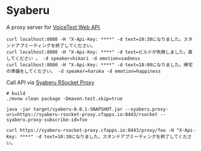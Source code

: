 # Syaberu

A proxy server for [VoiceText Web API](https://cloud.voicetext.jp/webapi).

```
curl localhost:8080 -H "X-Api-Key: ****" -d text=10:30になりました。スタンドアプミーティングを終了してください。
curl localhost:8080 -H "X-Api-Key: ****" -d text=ビルドが失敗しました。直してください 。 -d speaker=hikari -d emotion=sadness
curl localhost:8080 -H "X-Api-Key: ****" -d text=18:00になりました。帰宅の準備をしてください。 -d speaker=haruka -d emotion=happiness
```

Call API via [Syaberu RSocket Proxy](https://github.com/making/syaberu-rsocket-proxy)

```
# build
./mvnw clean package -Dmaven.test.skip=true

java -jar target/syaberu-0.0.1-SNAPSHOT.jar --syaberu.proxy-uri=https://syaberu-rsocket-proxy.cfapps.io:8443/rsocket --syaberu.proxy-subscribe-id=foo 

curl https://syaberu-rsocket-proxy.cfapps.io:8443/proxy/foo -H "X-Api-Key: ****" -d text=10:30になりました。スタンドアプミーティングを終了してください。
```